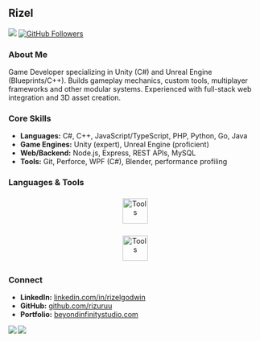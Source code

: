 ## Rizel

![](https://visitor-badge.laobi.icu/badge?page_id=rizuruu.rizuruu) [![GitHub Followers](https://img.shields.io/github/followers/rizuruu?label=Followers&logo=github)](https://github.com/rizuruu)

### About Me
Game Developer specializing in Unity (C#) and Unreal Engine (Blueprints/C++). Builds gameplay mechanics, custom tools, multiplayer frameworks and other modular systems. Experienced with full-stack web integration and 3D asset creation.

### Core Skills
- **Languages:** C#, C++, JavaScript/TypeScript, PHP, Python, Go, Java  
- **Game Engines:** Unity (expert), Unreal Engine (proficient)  
- **Web/Backend:** Node.js, Express, REST APIs, MySQL  
- **Tools:** Git, Perforce, WPF (C#), Blender, performance profiling  

### Languages & Tools

<p align="center">
    <img src="https://skillicons.dev/icons?i=c,cpp,cs,js,ts,php,html,css,python,golang,java" alt="Tools" height="50" style="margin:5px">
</p>

<p align="center">
  <img src="https://skillicons.dev/icons?i=unity,unreal,visualstudio,dotnet,androidstudio,blender,nodejs,mysql,mongodb,git,firebase,express,figma,linux,raspberrypi" alt="Tools" height="50" style="margin:5px">
</p>

### Connect
- **LinkedIn:** [linkedin.com/in/rizelgodwin](https://www.linkedin.com/in/rizelgodwin)  
- **GitHub:** [github.com/rizuruu](https://github.com/rizuruu)  
- **Portfolio:** [beyondinfinitystudio.com](https://beyondinfinitystudio.com)  

<div>

<img align="left" src="https://github-readme-stats-silk-six-16.vercel.app/api/top-langs/?username=rizuruu&layout=compact&theme=radical&hide_border=true&bg_color=0D1117&title_color=00D9FF&text_color=FFFFFF&border_radius=10" />
<img  align="left" src="https://github-readme-stats-silk-six-16.vercel.app/api?username=rizuruu&count_private=true&show_icons=true&theme=radical&hide_border=true&bg_color=0D1117&title_color=00D9FF&icon_color=00D9FF&text_color=FFFFFF&border_radius=10" />

</div>
